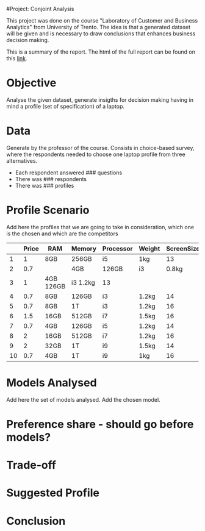 #Project: Conjoint Analysis

This project was done on the course "Laboratory of Customer and Business Analytics" from University of Trento. The idea is that a generated dataset will be given and is necessary to draw conclusions that enhances business decision making.

This is a summary of the report. The html of the full report can be found on this [link](https://sangoncalves.github.io/Laptop-conjoint-analysis/).

# Objective

Analyse the given dataset, generate insigths for decision making having in mind a profile (set of specification) of a laptop.

# Data

Generate by the professor of the course. Consists in choice-based survey, where the respondents needed to choose one laptop profile from three alternatives.
* Each respondent answered ### questions
*  There was ### respondents
*  There was ### profiles

# Profile Scenario

Add here the profiles that we are going to take in consideration, which one is the chosen and which are the competitors

| | Price | RAM | Memory | Processor | Weight | ScreenSize |
|--|-----|-----|--------|-----------| ------ |----------- |
 | 1 | 1 | 8GB | 256GB | i5| 1kg | 13 |
| 2 | 0.7  | | 4GB | 126GB  | i3 | 0.8kg | 12 |
 | 3 |  1 | 4GB  126GB   | i3  1.2kg |13 |
 | 4 | 0.7 | 8GB | 126GB | i3 | 1.2kg | 14 |
| 5 | 0.7 | 8GB | 1T | i3 | 1.2kg | 16 |
 | 6 | 1.5 | 16GB |512GB|i7 | 1.5kg | 16 |
 | 7 | 0.7 | 4GB  | 126GB | i5 | 1.2kg | 14 |
 | 8 | 2 | 16GB  | 512GB | i7 | 1.2kg | 16 |
 | 9 | 2 | 32GB  | 1T | i9 | 1.5kg | 14 |
 | 10 | 0.7 | 4GB | 1T | i9 | 1kg | 16 |

# Models Analysed

Add here the set of models analysed. Add the chosen model.

# Preference share - should go before models?

# Trade-off

# Suggested Profile

# Conclusion